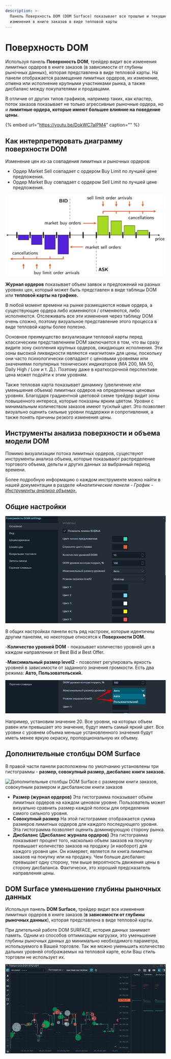 ```yaml
---
description: >-
  Панель Поверхность DOM (DOM Surface) показывает все прошлые и текущие
  изменения в книге заказов в виде тепловой карты
---
```


# Поверхность DOM

Используя панель **Поверхность DOM**, трейдер видит все изменения лимитных ордеров в книге заказов \(в зависимости от глубины рыночных данных\), которая представлена ​​в виде тепловой карты. На панели отображается размещение лимитных ордеров, их изменение, отмена или исполнение крупными участниками рынка, а также дисбаланс между покупателями и продавцами.

В отличие от других типов графиков, например таких, как кластер, поток заказов показывает не только агрессивные рыночные ордера, но и **лимитные ордера, которые имеют большее влияние на поведение цены.**

{% embed url="https://youtu.be/DokWC7aIPM4" caption="" %}

## Как интерпретировать диаграмму поверхности DOM

Изменение цен из-за совпадения лимитных и рыночных ордеров:

* Ордер Market Sell совпадает с ордером Buy Limit по лучшей цене предложения.
* Ордер Market Buy совпадает с ордером Sell Limit по лучшей цене предложения.

![](../.gitbook/assets/order-matching-algorithm.png)

**Журнал ордеров** показывает объем заявок и предложений на разных уровнях цен, который может быть представлен в виде таблицы DOM или  **тепловой карты на графике.**

В любой момент времени на рынке размещаются новые ордера, а существующие ордера либо изменяются / отменяются, либо исполняются. Отслеживать все эти изменения через таблицу DOM очень сложно, поэтому визуальное представление этого процесса в виде тепловой карты более полезно.

Основное преимущество визуализации тепловой карты перед классическим представлением DOM заключается в том, что вы сразу видите зону скопления крупных ордеров, ожидающих исполнения. Эти зоны высокой ликвидности являются «магнитом» для цены, поскольку они часто психологически совпадают с ценовыми уровнями или значениями популярных технических индикаторов \(MA 200, MA 50, Daily High / Low и т. Д.\). Поэтому даже в краткосрочной перспективе цена может подойти к этим уровням.

Также тепловая карта показывает динамику \(увеличение или уменьшение объема\) лимитных ордеров на определенных ценовых уровнях. Благодаря градиентной цветовой схеме трейдер видит зоны повышенного интереса, которые показаны ярким цветом. Уровни с минимальным количеством заказов имеют тусклый цвет. Это позволяет визуально оценить сильные уровни поддержки и сопротивления, а также понять причины резкого изменения цены.

## Инструменты анализа поверхности и объема модели DOM

Помимо визуализации потока лимитных ордеров, существуют инструменты анализа объема, которые показывают распределение торгового объема, дельты и других данных за выбранный период времени.

Более подробную информацию о каждом инструменте можно найти в нашей документации в разделе _«Аналитические панели - График -_ [_Инструменты анализа объема»_.](https://help.quantower.com.ru/analytics-panels/chart/volume-analysis-tools)

## Общие настройки

![](../.gitbook/assets/poverkhnost-dum-nastroiki.jpg)

В общих настройках панели есть ряд настроек, которые идентичны другим панелям, но некоторые относятся к **Поверхности DOM.**

-**Количество уровней DOM** - показывает количество уровней цен в каждом направлении от Best Bid и Best Offer.

-**Максимальный размер level2** - позволяет регулировать яркость уровней в зависимости от заданного значения громкости. Есть два режима: **Авто, Пользовательский.**

![](../.gitbook/assets/uroven2.png)

Например, установим значение 20. Все уровни, на которых объем равен или превышает это значение, будут иметь самый яркий цвет. Все уровни с уровнем объема меньше установленного значения будут иметь менее яркую окраску, пропорциональную их объему.

## Дополнительные столбцы DOM Surface

В правой части панели расположены по умолчанию установлены три гистограммы - **размер, совокупный размер, дисбаланс книги заказов.**

![&#x414;&#x43E;&#x43F;&#x43E;&#x43B;&#x43D;&#x438;&#x442;&#x435;&#x43B;&#x44C;&#x43D;&#x44B;&#x435; &#x441;&#x442;&#x43E;&#x43B;&#x431;&#x446;&#x44B; DOM Surface &#x441; &#x440;&#x430;&#x437;&#x43C;&#x435;&#x440;&#x43E;&#x43C; &#x43A;&#x43D;&#x438;&#x433;&#x438; &#x437;&#x430;&#x43A;&#x430;&#x437;&#x43E;&#x432;, &#x441;&#x43E;&#x432;&#x43E;&#x43A;&#x443;&#x43F;&#x43D;&#x44B;&#x43C; &#x440;&#x430;&#x437;&#x43C;&#x435;&#x440;&#x43E;&#x43C; &#x438; &#x434;&#x438;&#x441;&#x431;&#x430;&#x43B;&#x430;&#x43D;&#x441;&#x43E;&#x43C; &#x43A;&#x43D;&#x438;&#x433;&#x438; &#x437;&#x430;&#x43A;&#x430;&#x437;&#x43E;&#x432;](../.gitbook/assets/poverkhnost-dom-gistogrammy.png)

* **Размер \(журнал ордеров\)** Эта гистограмма показывает объем лимитных ордеров на каждом ценовом уровне. Пользователь может визуально сравнить размер каждой полосы для определения самого сильного уровня.
* **Совокупный размер** На этой гистограмме отображается сумма размеров лимитных ордеров для каждого последующего уровня. Эта гистограмма позволяет оценить доминирующую сторону рынка.
* **Дисбаланс \(Дисбаланс журнала ордеров\)** Эта гистограмма показывает процент того, насколько объем заказов на покупку превышает количество заказов на продажу \(и наоборот\) для каждого уровня цен. Он измеряет, является ли книга лимитных заказов на покупку или на продажу. Чем больше дисбаланс превышает одну сторону, тем выше вероятность движения цены в сторону дисбаланса. Фактически, это хороший предсказатель направления цены.

## **DOM Surface уменьшение глубины рыночных данных** <a id="dom-surface-umenshenie-glubiny-rynochnykh-dannykh"></a>

Используя панель **DOM Surface,** трейдер видит все изменения лимитных ордеров в книге заказов \(**в зависимости от глубины рыночных данных**\), которая представлена ​​в виде тепловой карты.

При длительной работе DOM SURFACE, история данных занимает память. Одним из способов оптимизации нагрузки, это уменьшение глубины рыночных данных до минимально необходимого параметра, используемого в Вашей торговле. Так же можно уменьшить количество дальних уровней отображаемых на тепловой карте, если Ваш стиль торговли не использует их.

![](../.gitbook/assets/dumserf-umenshit-glubinu-rynochnykh-dannykh%20%281%29.gif)


